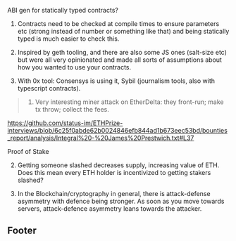 ABI gen for statically typed contracts?

1. Contracts need to be checked at compile times to ensure parameters
   etc (strong instead of number or something like that) and being
   statically typed is much easier to check this.

2. Inspired by geth tooling, and there are also some JS ones (salt-size
   etc) but were all very opinionated and made all sorts of assumptions
   about how you wanted to use your contracts.

3. With 0x tool: Consensys is using it, Sybil (journalism tools, also
   with typescript contracts).

> 1. Very interesting miner attack on EtherDelta: they front-run; make
>    tx throw; collect the fees.

https://github.com/status-im/ETHPrize-interviews/blob/6c25f0abde62b0024846efb844ad1b673eec53bd/bounties_report/analysis/Integral%20-%20James%20Prestwich.txt#L37

Proof of Stake

2. Getting someone slashed decreases supply, increasing value of ETH.
   Does this mean every ETH holder is incentivized to getting stakers
   slashed?

3. In the Blockchain/cryptography in general, there is attack-defense
   asymmetry with defence being stronger. As soon as you move towards
   servers, attack-defence asymmetry leans towards the attacker.

## Footer

[](https://github.com/ "GitHub")
